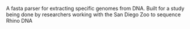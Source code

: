 A fasta parser for extracting specific genomes from DNA. Built for a study being done by researchers working with the San Diego Zoo to sequence Rhino DNA

